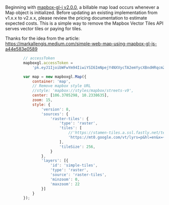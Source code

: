 







 Beginning with [ mapbox-gl-j v2.0.0](https://github.com/mapbox/mapbox-gl-js/releases/tag/v2.0.0), a billable map load occurs whenever a Map object is initialized. Before updating an existing implementation from v1.x.x to v2.x.x, please review the pricing documentation to estimate expected costs. This is a simple way to remove the Mapbox Vector Tiles API serves vector tiles or paying for tiles. 

 Thanks for the idea from the article: https://markallengis.medium.com/simple-web-map-using-mapbox-gl-js-a44e583e0589

 



```js
        // accessToken
        mapboxgl.accessToken =
            'pk.eyJ1IjoibWFwYm94IiwiYSI6ImNpejY4NXVycTA2emYycXBndHRqcmZ3N3gifQ.rJcFIG214AriISLbB6B5aw';

        var map = new mapboxgl.Map({
            container: 'map',
            // Remove mapbox style URL
            //style: 'mapbox://styles/mapbox/streets-v9',
            center: [106.3705298, 10.2338635],
            zoom: 15,
            style: {
                'version': 8,
                'sources': {
                    'raster-tiles': {
                        'type': 'raster',
                        'tiles': [
                            //'https://stamen-tiles.a.ssl.fastly.net/terrain/{z}/{x}/{y}.jpg'
                            'https://mt0.google.com/vt/lyrs=p&hl=en&x={x}&y={y}&z={z}'
                        ],
                        'tileSize': 256,
                    }
                },
                'layers': [{
                    'id': 'simple-tiles',
                    'type': 'raster',
                    'source': 'raster-tiles',
                    'minzoom': 0,
                    'maxzoom': 22
                }]
            }
        });
```
